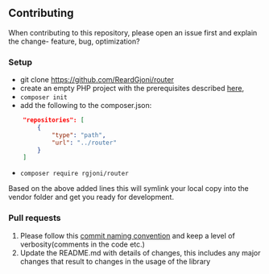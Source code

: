 ## Contributing

When contributing to this repository, please open an issue first and explain the change- feature, bug, optimization?

### Setup

- git clone https://github.com/ReardGjoni/router
- create an empty PHP project with the prerequisites described [here](../README.md#prerequisites),
- ```composer init``` 
- add the following to the composer.json:

```json
    "repositories": [
        {
            "type": "path",
            "url": "../router"
        }
    ]
```

- ```composer require rgjoni/router```

Based on the above added lines this will symlink your local copy into the vendor folder
and get you ready for development.

### Pull requests

1. Please follow this [commit naming convention](https://www.conventionalcommits.org/en/v1.0.0/)
and keep a level of verbosity(comments in the code etc.)
2. Update the README.md with details of changes, this includes any major changes that
result to changes in the usage of the library




